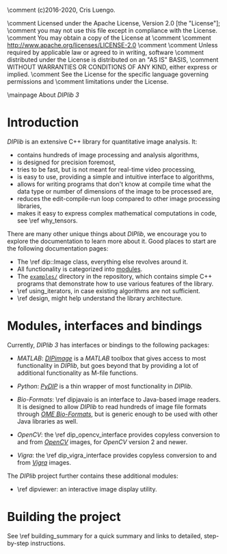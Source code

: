 \comment (c)2016-2020, Cris Luengo.

\comment Licensed under the Apache License, Version 2.0 [the "License"];
\comment you may not use this file except in compliance with the License.
\comment You may obtain a copy of the License at
\comment
\comment    http://www.apache.org/licenses/LICENSE-2.0
\comment
\comment Unless required by applicable law or agreed to in writing, software
\comment distributed under the License is distributed on an "AS IS" BASIS,
\comment WITHOUT WARRANTIES OR CONDITIONS OF ANY KIND, either express or implied.
\comment See the License for the specific language governing permissions and
\comment limitations under the License.


\mainpage About *DIPlib 3*

# Introduction

*DIPlib* is an extensive C++ library for quantitative image analysis. It:

- contains hundreds of image processing and analysis algorithms,
- is designed for precision foremost,
- tries to be fast, but is not meant for real-time video processing,
- is easy to use, providing a simple and intuitive interface to algorithms,
- allows for writing programs that don't know at compile time what the data
  type or number of dimensions of the image to be processed are,
- reduces the edit-compile-run loop compared to other image processing libraries,
- makes it easy to express complex mathematical computations in code,
  see \ref why_tensors.

There are many other unique things about *DIPlib*, we encourage you to
explore the documentation to learn more about it. Good places to start
are the following documentation pages:

- The \ref dip::Image class, everything else revolves around it.
- All functionality is categorized into <a href="modules.html">modules</a>.
- The [`examples/`](https://github.com/DIPlib/diplib/tree/master/examples)
  directory in the repository, which contains simple C++ programs that demonstrate
  how to use various features of the library.
- \ref using_iterators, in case existing algorithms are not sufficient.
- \ref design, might help understand the library architecture.

# Modules, interfaces and bindings

Currently, *DIPlib 3* has interfaces or bindings to the following packages:

- *MATLAB*: [*DIPimage*](https://diplib.org/DIPimage.html) is a *MATLAB*
  toolbox that gives access to most functionality in *DIPlib*, but goes beyond
  that by providing a lot of additional functionality as M-file functions.

- *Python*: [*PyDIP*](https://diplib.org/PyDIP.html) is a thin wrapper of
  most functionality in *DIPlib*.

- *Bio-Formats*: \ref dipjavaio is an interface to Java-based image readers. It
  is designed to allow *DIPlib* to read hundreds of image file formats through
  [*OME Bio-Formats*](https://www.openmicroscopy.org/bio-formats/), but is
  generic enough to be used with other Java libraries as well.

- *OpenCV*: the \ref dip_opencv_interface provides copyless conversion to and from
  [*OpenCV*](https://opencv.org) images, for *OpenCV* version 2 and newer.

- *Vigra*: the \ref dip_vigra_interface provides copyless conversion to and from
  [*Vigra*](http://ukoethe.github.io/vigra/) images.

The *DIPlib* project further contains these additional modules:

- \ref dipviewer: an interactive image display utility.

# Building the project

See \ref building_summary for a quick summary and links to detailed, step-by-step
instructions.
